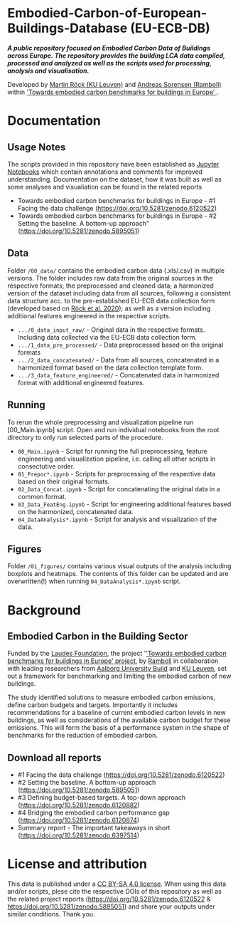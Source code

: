 Embodied-Carbon-of-European-Buildings-Database (EU-ECB-DB)
==============

***A public repository focused on Embodied Carbon Data of Buildings across Europe. The repository provides the building LCA data compiled, processed and analyzed as well as the scripts used for processing, analysis and visualisation.***

Developed by [Martin Röck (KU Leuven)](https://www.linkedin.com/in/martinroeck/)
and [Andreas Sorensen (Ramboll)](https://www.linkedin.com/in/a-soerensen/) within ['Towards embodied carbon benchmarks for buildings in Europe' ](https://c.ramboll.com/lets-reduce-embodied-carbon).



# Documentation
## Usage Notes
The scripts provided in this repository have been established as [Jupyter Notebooks](https://jupyter.org/) which contain annotations and comments for improved understanding. Documentation on the dataset, how it was built as well as some analyses and visualiation can be found in the related reports
* Towards embodied carbon benchmarks for buildings in Europe - #1 Facing the data challenge (https://doi.org/10.5281/zenodo.6120522)
* Towards embodied carbon benchmarks for buildings in Europe - #2 Setting the baseline. A bottom-up approach" (https://doi.org/10.5281/zenodo.5895051)

## Data
Folder <code>/00_data/</code> contains the embodied carbon data (.xls/.csv) in multiple versions. The folder includes raw data from the original sources in the respective formats; the preprocessed and cleaned data; a harmonized version of the dataset including data from all sources, following a consistent data structure acc. to the pre-established EU-ECB data collection form (developed based on [Röck et al. 2020](https://doi.org/10.1016/j.apenergy.2019.114107)); as well as a version including additional features engineered in the respective scripts.
* <code>.../0_data_input_raw/</code> - Original data in the respective formats. Including  data collected via the EU-ECB data collection form.
* <code>.../1_data_pre_processed/</code> - Data preprocessed based on the original formats
* <code>.../2_data_concatenated/</code> - Data from all sources, concatenated in a harmonized format based on the data collection template form. 
* <code>.../3_data_feature_engineered/</code> - Concatenated data in harmonized format with additional engineered features.

## Running
To rerun the whole preprocessing and visualization pipeline run [00_Main.ipynb] script. Open and run individual notebooks from the root directory to only run selected parts of the procedure.
* <code>00_Main.ipynb</code> - Script for running the full preprocessing, feature engineering and visualization pipeline, i.e. calling all other scripts in consectutive order.
* <code>01_Prepoc*.ipynb</code> - Scripts for preprocessing of the respective data based on their original formats.
* <code>02_Data_Concat.ipynb</code> - Script for concatenating the original data in a common format.
* <code>03_Data_FeatEng.ipynb</code> - Script for engineering additional features based on the harmonized, concatenated data.
* <code>04_DataAnalysis*.ipynb</code> - Script for analysis and visualization of the data.

## Figures
Folder <code>/01_figures/</code> contains various visual outputs of the analysis including boxplots and heatmaps. The contents of this folder can be updated and are overwritten(!) when running <code>04_DataAnalysis*.ipynb</code> script.


# Background
## Embodied Carbon in the Building Sector
Funded by the [Laudes Foundation](https://www.laudesfoundation.org/), the project '['Towards embodied carbon benchmarks for buildings in Europe' project](https://c.ramboll.com/lets-reduce-embodied-carbon), by [Ramboll](https://ramboll.com/) in collaboration with leading researchers from [Aalborg University Build](https://www.build.aau.dk/) and [KU Leuven](https://www.kuleuven.be/english/research/), set out a framework for benchmarking and limiting the embodied carbon of new buildings.

The study identified solutions to measure embodied carbon emissions, define carbon budgets and targets. Importantly it includes recommendations for a baseline of current embodied carbon levels in new buildings, as well as considerations of the available carbon budget for these emissions. This will form the basis of a performance system in the shape of benchmarks for the reduction of embodied carbon.

## Download all reports
* #1 Facing the data challenge (https://doi.org/10.5281/zenodo.6120522)
* #2 Setting the baseline. A bottom-up approach (https://doi.org/10.5281/zenodo.5895051)
* #3 Defining budget-based targets. A top-down approach (https://doi.org/10.5281/zenodo.6120882)
* #4 Bridging the embodied carbon performance gap (https://doi.org/10.5281/zenodo.6120874)
* Summary report  - The important takeaways in short (https://doi.org/10.5281/zenodo.6397514)


# License and attribution
This data is published under a [CC BY-SA 4.0 license](https://creativecommons.org/licenses/by-sa/4.0/). When using this data and/or scripts, plese cite the respective DOIs of this repository as well as the related project reports (https://doi.org/10.5281/zenodo.6120522 & https://doi.org/10.5281/zenodo.5895051) and share your outputs under similar conditions. Thank you.
